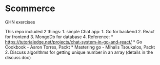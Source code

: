 # Scommerce
GHN exercises

This repo included 2 things:
    1. simple Chat app:
	1. Go for backend
	2. React for frontend
	3. MongoDb for database
	4. Reference: 
	    * https://tutorialedge.net/projects/chat-system-in-go-and-react/
	    * Go Cookbook - Aaron Torres, Packt
	    * Mastering go - Mihalis Tsoukalos, Packt
    2. Discuss algorithms for getting unique number in an array (details in the discuss doc)

